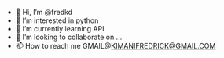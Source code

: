 - 👋 Hi, I’m @fredkd
- 👀 I’m interested in python
- 🌱 I’m currently learning API
- 💞️ I’m looking to collaborate on ...
- 📫 How to reach me GMAIL@KIMANIFREDRICK@GMAIL.COM

<!---
fredkd/fredkd is a ✨ special ✨ repository because its `README.md` (this file) appears on your GitHub profile.
You can click the Preview link to take a look at your changes.
--->
